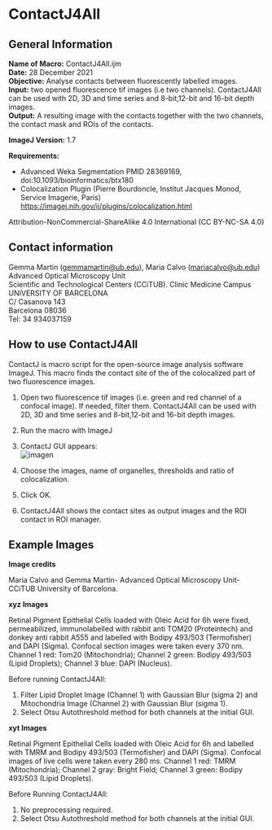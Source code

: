 # ContactJ4All

## General Information

**Name of Macro:** ContactJ4All.ijm\
**Date:** 28 December 2021\
**Objective:** Analyse contacts between fluorescently labelled images.\
**Input:** two opened fluorescence tif images (i.e two channels). ContactJ4All can be used with 2D, 3D and time series and 8-bit,12-bit and 16-bit depth images.\
**Output:** A resulting image with the contacts together with the two channels, the contact mask and ROIs of the contacts.

**ImageJ Version:** 1.7

**Requirements:** 
- Advanced Weka Segmentation PMID 28369169, doi:10.1093/bioinformatics/btx180
- Colocalization Plugin (Pierre Bourdoncle, Institut Jacques Monod, Service Imagerie, Paris) https://imagej.nih.gov/ij/plugins/colocalization.html

Attribution-NonCommercial-ShareAlike 4.0 International (CC BY-NC-SA 4.0)

## Contact information

Gemma Martin (gemmamartin@ub.edu), Maria Calvo (mariacalvo@ub.edu)\
Advanced Optical Microscopy Unit \
Scientific and Technological Centers (CCiTUB). Clinic Medicine Campus \
UNIVERSITY OF BARCELONA \
C/ Casanova 143 \
Barcelona 08036 \
Tel: 34 934037159

## How to use ContactJ4All

ContactJ is macro script for the open-source image analysis software ImageJ. This macro finds the contact site of the of the colocalized part of two fluorescence images.

1.	Open two fluorescence tif images (i.e. green and red channel of a confocal image). If needed, filter them. ContactJ4All can be used with 2D, 3D and time series and 8-bit,12-bit and 16-bit depth images. 
2.	Run the macro with ImageJ
3.	ContactJ GUI appears:\
![imagen](https://user-images.githubusercontent.com/46067312/147688322-a68fb6e9-68f4-4a22-907d-edcd08fd50a1.png)
 
4.	Choose the images, name of organelles, thresholds and ratio of colocalization. 
5.	Click OK.
6.	ContactJ4All shows the contact sites as output images and the ROI contact in ROI manager.

## Example Images

**Image credits** 

Maria Calvo and Gemma Martin-  Advanced Optical Microscopy Unit-CCiTUB University of Barcelona.

**xyz Images**

Retinal Pigment Epithelial Cells loaded with Oleic Acid for 6h were fixed, permeabilized, immunolabelled with rabbit anti TOM20 (Proteintech) and donkey anti rabbit A555 and labelled with Bodipy 493/503 (Termofisher) and DAPI (Sigma). Confocal section images were taken every 370 nm. Channel 1 red: Tom20 (Mitochondria); Channel 2 green: Bodipy 493/503 (Lipid Droplets); Channel 3 blue: DAPI (Nucleus).

Before running ContactJ4All:
1.	Filter Lipid Droplet Image (Channel 1) with Gaussian Blur (sigma 2) and Mitochondria Image (Channel 2) with Gaussian Blur (sigma 1). 
2.	Select Otsu Autothreshold method for both channels at the initial GUI.

**xyt Images**

Retinal Pigment Epithelial Cells loaded with Oleic Acid for 6h and labelled with TMRM and Bodipy 493/503 (Termofisher) and DAPI (Sigma). Confocal images of live cells were taken every 280 ms. Channel 1 red: TMRM (Mitochondria); Channel 2 gray: Bright Field; Channel 3 green: Bodipy 493/503 (Lipid Droplets).

Before Running ContactJ4All:
1.	No preprocessing required. 
2.	Select Otsu Autothreshold method for both channels at the initial GUI.




